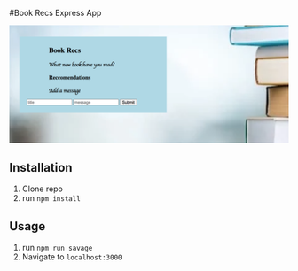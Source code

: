 #Book Recs Express App

![Book Recs](public/books.png)

## Installation

1. Clone repo
2. run `npm install`

## Usage

1. run `npm run savage`
2. Navigate to `localhost:3000`
